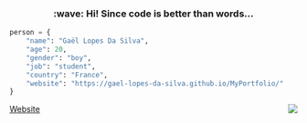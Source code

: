 ﻿<h3 align="center">
    :wave: Hi! Since code is better than words...
</h3>

~~~python
person = {
    "name": "Gaël Lopes Da Silva",
    "age": 20,
    "gender": "boy",
    "job": "student",
    "country": "France",
    "website": "https://gael-lopes-da-silva.github.io/MyPortfolio/"
}
~~~

<a align="left" href="https://gael-lopes-da-silva.github.io/MyPortfolio/">Website</a> <img align="right" with="50" src="https://media.discordapp.net/attachments/758296682659184640/1093085367571329094/image0-3-19.gif">